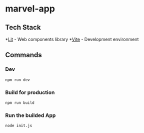 # marvel-app

## Tech Stack

*[Lit](https://lit.dev/) - Web components library
*[Vite](https://vitejs.dev/) - Development environment

## Commands

### Dev

`npm run dev`

### Build for production

`npm run build`

### Run the builded App

`node init.js`
